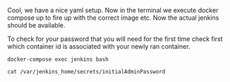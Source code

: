 Cool, we have a nice yaml setup. Now in the terminal we execute
docker compose up
to fire up with the correct image etc. Now the actual jenkins should be available.

To check for your password that you will need for the first time check first which container id is associated with your newly ran container.

```
docker-compose exec jenkins bash
```

```
cat /var/jenkins_home/secrets/initialAdminPassword
```
